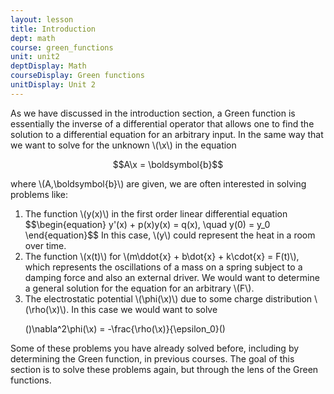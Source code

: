 ```yaml
---
layout: lesson
title: Introduction 
dept: math
course: green_functions
unit: unit2
deptDisplay: Math
courseDisplay: Green functions
unitDisplay: Unit 2
---
```

As we have discussed in the introduction section, a Green function is essentially the inverse of a differential operator that allows one to find the solution to a differential equation for an arbitrary input. In the same way that we want to solve for the unknown \\(\x\\) in the equation

$$A\x = \boldsymbol{b}$$

where \\(A,\boldsymbol{b}\\) are given, we are often interested in solving problems like:

<ol>
<li> The function \(y(x)\) in the first order linear differential equation 
$$\begin{equation}
y'(x) + p(x)y(x) = q(x), \quad y(0) = y_0
\end{equation}$$
In this case, \(y\) could represent the heat in a room over time. 
</li>
<li> The function \(x(t)\) for \(m\ddot{x} + b\dot{x} + k\cdot{x} = F(t)\), which represents the oscillations of a mass on a spring subject to a damping force and also an external driver. We would want to determine a general solution for the equation for an arbitrary \(F\).
</li>
<li> The electrostatic potential \(\phi(\x)\) due to some charge distribution \(\rho(\x)\). In this case we would want to solve 

\(\)\nabla^2\phi(\x) = -\frac{\rho(\x)}{\epsilon_0}\(\)
</li></ol>

Some of these problems you have already solved before, including by determining the Green function, in previous courses. The goal of this section is to solve these problems again, but through the lens of the Green functions. 

